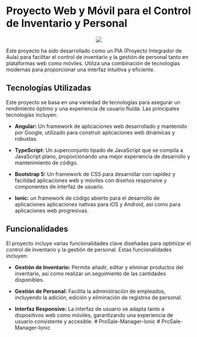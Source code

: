 # Proyecto Web y Móvil para el Control de Inventario y Personal

<p align="center"><img src="https://github.com/jeanlol0123/Ventas.facil/assets/111474574/ed525961-c2cf-46ab-bf2d-e3a630b82688)"/></p>

Este proyecto ha sido desarrollado como un PIA (Proyecto Integrador de Aula) para facilitar el control de inventario y la gestión de personal tanto en plataformas web como móviles. Utiliza una combinación de tecnologías modernas para proporcionar una interfaz intuitiva y eficiente.

## Tecnologías Utilizadas

Este proyecto se basa en una variedad de tecnologías para asegurar un rendimiento óptimo y una experiencia de usuario fluida. Las principales tecnologías incluyen:

- **Angular:** Un framework de aplicaciones web desarrollado y mantenido por Google, utilizado para construir aplicaciones web dinámicas y robustas.
  
- **TypeScript:** Un superconjunto tipado de JavaScript que se compila a JavaScript plano, proporcionando una mejor experiencia de desarrollo y mantenimiento de código.
  
- **Bootstrap 5:** Un framework de CSS para desarrollar con rapidez y facilidad aplicaciones web y móviles con diseños responsive y componentes de interfaz de usuario.

- **Ionic:** un framework de código abierto para el desarrollo de aplicaciones aplicaciones nativas para iOS y Android, así como para aplicaciones web progresivas.

## Funcionalidades

El proyecto incluye varias funcionalidades clave diseñadas para optimizar el control de inventario y la gestión de personal. Estas funcionalidades incluyen:

- **Gestión de Inventario:** Permite añadir, editar y eliminar productos del inventario, así como realizar un seguimiento de las cantidades disponibles.
  
- **Gestión de Personal:** Facilita la administración de empleados, incluyendo la adición, edición y eliminación de registros de personal.
  
- **Interfaz Responsive:** La interfaz de usuario se adapta tanto a dispositivos web como móviles, garantizando una experiencia de usuario consistente y accesible.
#   P r o S a l e - M a n a g e r - I o n i c  
 #   P r o S a l e - M a n a g e r - I o n i c  
 